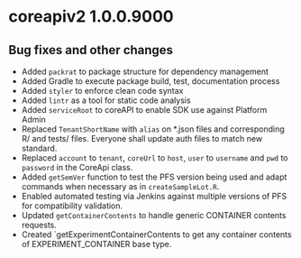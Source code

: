 # coreapiv2 1.0.0.9000

## Bug fixes and other changes

* Added `packrat` to package structure for dependency management
* Added Gradle to execute package build, test, documentation process
* Added `styler` to enforce clean code syntax
* Added `lintr` as a tool for static code analysis
* Added `serviceRoot` to coreAPI to enable SDK use against Platform Admin
* Replaced `TenantShortName` with `alias` on *.json files and corresponding R/ and tests/ files. Everyone shall update auth files to match new standard.
* Replaced `account` to `tenant`, `coreUrl` to `host`, `user` to `username` and `pwd` to `password` in the CoreApi class.
* Added `getSemVer` function to test the PFS version being used and adapt commands when necessary as in `createSampleLot.R`.
* Enabled automated testing via Jenkins against multiple versions of PFS for compatibility validation.
* Updated `getContainerContents` to handle generic CONTAINER contents requests.
* Created `getExperimentContainerContents to get any container contents of EXPERIMENT_CONTAINER base type.
